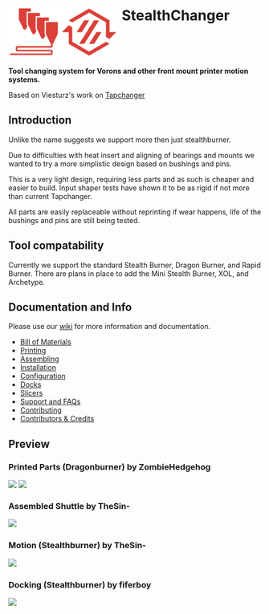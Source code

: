 # <img src="media/Stealthchanger_toolchanger_logo.png?raw=true" height="100" align="top" /> StealthChanger
**Tool changing system for Vorons and other front mount printer motion systems.**

Based on Viesturz's work on [Tapchanger](https://github.com/viesturz/tapchanger)

## Introduction

Unlike the name suggests we support more then just stealthburner.

Due to difficulties with heat insert and aligning of bearings and mounts we wanted to try a more simplistic design based on bushings and pins.

This is a very light design, requiring less parts and as such is cheaper and easier to build.  Input shaper tests have shown it to be as rigid if not more than current Tapchanger.

All parts are easily replaceable without reprinting if wear happens, life of the bushings and pins are still being tested.

## Tool compatability
Currently we support the standard Stealth Burner, Dragon Burner, and Rapid Burner.  There are plans in place to add the Mini Stealth Burner, XOL, and Archetype.

## Documentation and Info

Please use our [wiki](https://github.com/StealthChanger/Toolchanger/wiki) for more information and documentation.

- [Bill of Materials](https://github.com/StealthChanger/Toolchanger/wiki/Bill-of-Materials)
- [Printing](https://github.com/StealthChanger/Toolchanger/wiki/Printing)
- [Assembling](https://github.com/StealthChanger/Toolchanger/wiki/Assembling)
- [Installation](https://github.com/StealthChanger/Toolchanger/wiki/Installation)
- [Configuration](https://github.com/StealthChanger/Toolchanger/wiki/Configuration)
- [Docks](https://github.com/StealthChanger/Toolchanger/wiki/Docks)
- [Slicers](https://github.com/StealthChanger/Toolchanger/wiki/Slicers)
- [Support and FAQs](https://github.com/StealthChanger/Toolchanger/wiki/Support-and-FAQs)
- [Contributing](https://github.com/StealthChanger/Toolchanger/wiki/Contributing)
- [Contributors & Credits](https://github.com/StealthChanger/Toolchanger/wiki/Contributors-and-Credits)


## Preview
### Printed Parts (Dragonburner) by ZombieHedgehog
![](https://github.com/StealthChanger/Toolchanger/blob/main/media/parts.png?raw=true)
![](https://github.com/StealthChanger/Toolchanger/blob/main/media/parts_together.png?raw=true)
### Assembled Shuttle by TheSin-
![](https://github.com/StealthChanger/Toolchanger/blob/main/media/shuttle.jpg?raw=true)
### Motion (Stealthburner) by TheSin-
![](https://github.com/StealthChanger/Toolchanger/blob/main/media/motion.gif?raw=true)
### Docking (Stealthburner) by fiferboy
![](https://github.com/StealthChanger/Toolchanger/blob/main/media/docking.gif?raw=true)
